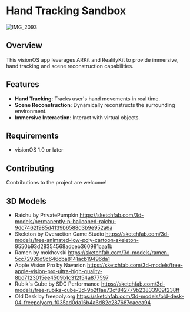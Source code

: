 # Hand Tracking Sandbox

![IMG_2093](https://github.com/kentvchr/HandTrackingSandbox/assets/123089922/f7db2577-f8ca-420c-98ed-f9dc09e113ba)

## Overview
This visionOS app leverages ARKit and RealityKit to provide immersive, hand tracking and scene reconstruction capabilities.

## Features
- **Hand Tracking**: Tracks user's hand movements in real time.
- **Scene Reconstruction**: Dynamically reconstructs the surrounding environment.
- **Immersive Interaction**: Interact with virtual objects.

## Requirements
- visionOS 1.0 or later

## Contributing
Contributions to the project are welcome!

## 3D Models 
- Raichu by PrivatePumpkin https://sketchfab.com/3d-models/permanently-p-ballooned-raichu-9dc7462f985d4139b6588d3b9e952a6a
- Skeleton by Overaction Game Studio https://sketchfab.com/3d-models/free-animated-low-poly-cartoon-skeleton-9550b93d28354568adceb360981caa1b
- Ramen by mokhovski https://sketchfab.com/3d-models/ramen-5cc72926d9c646cba8141acb19496da1
- Apple Vision Pro by Navarion https://sketchfab.com/3d-models/free-apple-vision-pro-ultra-high-quality-8bd7123015ee4509b1c312f54a877597
- Rubik's Cube by SDC Performance https://sketchfab.com/3d-models/free-rubiks-cube-3d-9b2f1ae73cf842779b23833909f238ff
- Old Desk by freepoly.org https://sketchfab.com/3d-models/old-desk-04-freepolyorg-f035ad0da16b4a6d82c287687caeea94
